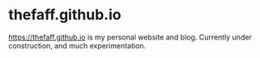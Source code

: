 # thefaff.github.io
https://thefaff.github.io is my personal website and blog.
Currently under construction, and much experimentation.
